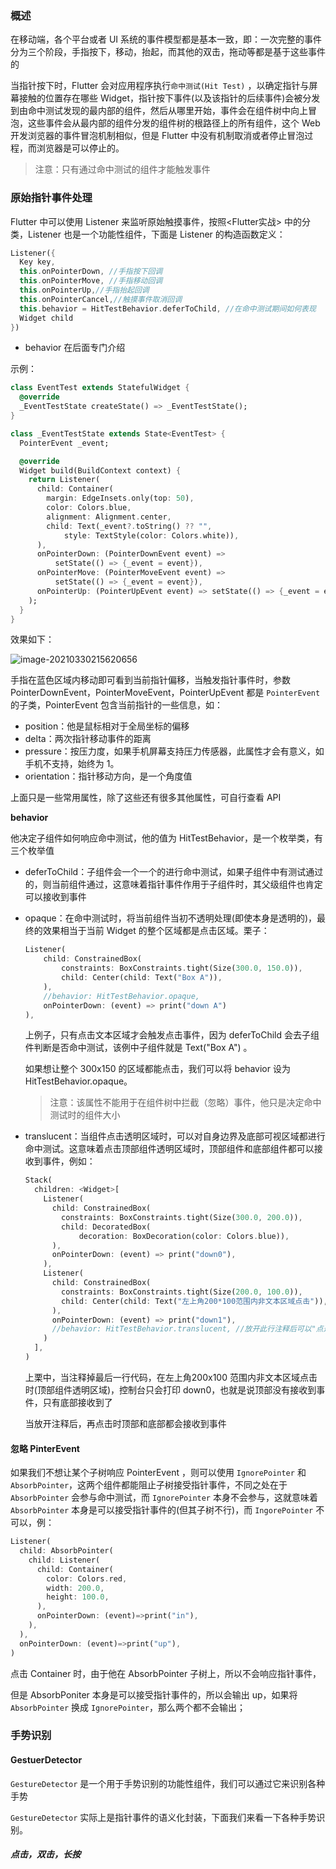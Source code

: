 ### 概述

在移动端，各个平台或者 UI 系统的事件模型都是基本一致，即：一次完整的事件分为三个阶段，手指按下，移动，抬起，而其他的双击，拖动等都是基于这些事件的

当指针按下时，Flutter 会对应用程序执行`命中测试(Hit Test)` ，以确定指针与屏幕接触的位置存在哪些 Widget，指针按下事件(以及该指针的后续事件)会被分发到由命中测试发现的最内部的组件，然后从哪里开始，事件会在组件树中向上冒泡，这些事件会从最内部的组件分发的组件树的根路径上的所有组件，这个 Web 开发浏览器的事件冒泡机制相似，但是 Flutter 中没有机制取消或者停止冒泡过程，而浏览器是可以停止的。

> 注意：只有通过命中测试的组件才能触发事件

### 原始指针事件处理

Flutter 中可以使用 Listener 来监听原始触摸事件，按照<Flutter实战> 中的分类，Listener 也是一个功能性组件，下面是 Listener 的构造函数定义：

```dart
Listener({
  Key key,
  this.onPointerDown, //手指按下回调
  this.onPointerMove, //手指移动回调
  this.onPointerUp,//手指抬起回调
  this.onPointerCancel,//触摸事件取消回调
  this.behavior = HitTestBehavior.deferToChild, //在命中测试期间如何表现
  Widget child
})
```

- behavior 在后面专门介绍

示例：

```dart
class EventTest extends StatefulWidget {
  @override
  _EventTestState createState() => _EventTestState();
}

class _EventTestState extends State<EventTest> {
  PointerEvent _event;

  @override
  Widget build(BuildContext context) {
    return Listener(
      child: Container(
        margin: EdgeInsets.only(top: 50),
        color: Colors.blue,
        alignment: Alignment.center,
        child: Text(_event?.toString() ?? "",
            style: TextStyle(color: Colors.white)),
      ),
      onPointerDown: (PointerDownEvent event) =>
          setState(() => {_event = event}),
      onPointerMove: (PointerMoveEvent event) =>
          setState(() => {_event = event}),
      onPointerUp: (PointerUpEvent event) => setState(() => {_event = event}),
    );
  }
}
```

效果如下：

![image-20210330215620656](https://gitee.com/lvknaginist/pic-go-picure-bed/raw/master/images/20210330215620.png)

手指在蓝色区域内移动即可看到当前指针偏移，当触发指针事件时，参数 PointerDownEvent，PointerMoveEvent，PointerUpEvent 都是 `PointerEvent` 的子类，PointerEvent 包含当前指针的一些信息，如：

- position：他是鼠标相对于全局坐标的偏移
- delta：两次指针移动事件的距离
- pressure：按压力度，如果手机屏幕支持压力传感器，此属性才会有意义，如手机不支持，始终为 1。
- orientation：指针移动方向，是一个角度值

上面只是一些常用属性，除了这些还有很多其他属性，可自行查看 API 

**behavior**

他决定子组件如何响应命中测试，他的值为 HitTestBehavior，是一个枚举类，有三个枚举值

- deferToChild：子组件会一个一个的进行命中测试，如果子组件中有测试通过的，则当前组件通过，这意味着指针事件作用于子组件时，其父级组件也肯定可以接收到事件

- opaque：在命中测试时，将当前组件当初不透明处理(即使本身是透明的)，最终的效果相当于当前 Widget 的整个区域都是点击区域。栗子：

  ```dart
  Listener(
      child: ConstrainedBox(
          constraints: BoxConstraints.tight(Size(300.0, 150.0)),
          child: Center(child: Text("Box A")),
      ),
      //behavior: HitTestBehavior.opaque,
      onPointerDown: (event) => print("down A")
  ),
  ```

  上例子，只有点击文本区域才会触发点击事件，因为 deferToChild 会去子组件判断是否命中测试，该例中子组件就是 Text("Box A") 。

  如果想让整个 300x150 的区域都能点击，我们可以将 behavior 设为 HitTestBehavior.opaque。

  > 注意：该属性不能用于在组件树中拦截（忽略）事件，他只是决定命中测试时的组件大小

- translucent：当组件点击透明区域时，可以对自身边界及底部可视区域都进行命中测试。这意味着点击顶部组件透明区域时，顶部组件和底部组件都可以接收到事件，例如：

  ```dart
  Stack(
    children: <Widget>[
      Listener(
        child: ConstrainedBox(
          constraints: BoxConstraints.tight(Size(300.0, 200.0)),
          child: DecoratedBox(
              decoration: BoxDecoration(color: Colors.blue)),
        ),
        onPointerDown: (event) => print("down0"),
      ),
      Listener(
        child: ConstrainedBox(
          constraints: BoxConstraints.tight(Size(200.0, 100.0)),
          child: Center(child: Text("左上角200*100范围内非文本区域点击")),
        ),
        onPointerDown: (event) => print("down1"),
        //behavior: HitTestBehavior.translucent, //放开此行注释后可以"点透"
      )
    ],
  )
  ```

  上栗中，当注释掉最后一行代码，在左上角200x100 范围内非文本区域点击时(顶部组件透明区域)，控制台只会打印 down0，也就是说顶部没有接收到事件，只有底部接收到了

  当放开注释后，再点击时顶部和底部都会接收到事件

#### 忽略 PinterEvent

如果我们不想让某个子树响应 PointerEvent ，则可以使用 `IgnorePointer` 和 `AbsorbPointer`，这两个组件都能阻止子树接受指针事件，不同之处在于 `AbsorbPointer` 会参与命中测试，而 `IgnorePointer` 本身不会参与，这就意味着 `AbsorbPointer` 本身是可以接受指针事件的(但其子树不行)，而 `IngorePointer` 不可以，例：

```dart
Listener(
  child: AbsorbPointer(
    child: Listener(
      child: Container(
        color: Colors.red,
        width: 200.0,
        height: 100.0,
      ),
      onPointerDown: (event)=>print("in"),
    ),
  ),
  onPointerDown: (event)=>print("up"),
)
```

点击 Container 时，由于他在 AbsorbPointer 子树上，所以不会响应指针事件，

但是 AbsorbPoniter 本身是可以接受指针事件的，所以会输出 up，如果将  `AbsorbPointer` 换成 `IgnorePointer`，那么两个都不会输出；	

### 手势识别

#### GestuerDetector

`GestureDetector` 是一个用于手势识别的功能性组件，我们可以通过它来识别各种手势

`GestureDetector` 实际上是指针事件的语义化封装，下面我们来看一下各种手势识别。

##### 点击，双击，长按


